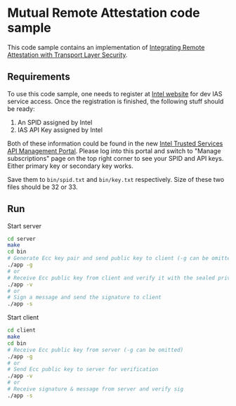 # Mutual Remote Attestation code sample

This code sample contains an implementation of [Integrating Remote Attestation with Transport Layer Security](https://github.com/cloud-security-research/sgx-ra-tls/blob/master/whitepaper.pdf).

## Requirements

To use this code sample, one needs to register at [Intel website](https://api.portal.trustedservices.intel.com/EPID-attestation) for dev IAS service access. Once the registration is finished, the following stuff should be ready:

1. An SPID assigned by Intel
2. IAS API Key assigned by Intel

Both of these information could be found in the new [Intel Trusted Services API Management Portal](https://api.portal.trustedservices.intel.com/developer). Please log into this portal and switch to "Manage subscriptions" page on the top right corner to see your SPID and API keys. Either primary key or secondary key works.

Save them to `bin/spid.txt` and `bin/key.txt` respectively. Size of these two files should be 32 or 33.

## Run

Start server

```bash
cd server
make
cd bin
# Generate Ecc key pair and send public key to client (-g can be omitted)
./app -g
# or
# Receive Ecc public key from client and verify it with the sealed private key
./app -v
# or
# Sign a message and send the signature to client
./app -s
```

Start client 

```bash
cd client
make
cd bin
# Receive Ecc public key from server (-g can be omitted)
./app -g
# or
# Send Ecc public key to server for verification
./app -v
# or
# Receive signature & message from server and verify sig
./app -s
```
